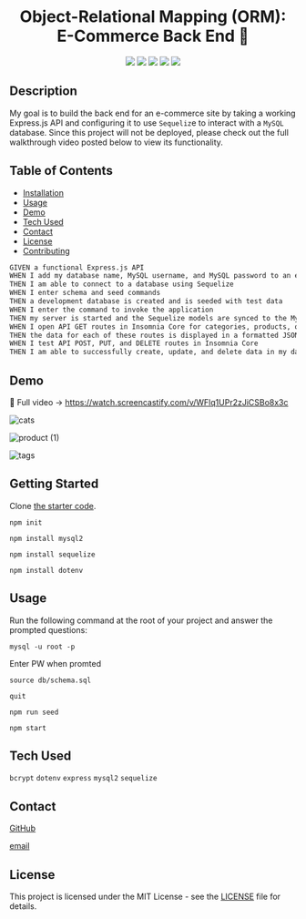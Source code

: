 # <h1 align="center">Object-Relational Mapping (ORM): E-Commerce Back End 👋</h1>

<p align="center">
    <img src="https://img.shields.io/badge/Javascript-yellow" />
    <img src="https://img.shields.io/badge/express-orange" />
    <img src="https://img.shields.io/badge/Sequelize-blue"  />
    <img src="https://img.shields.io/badge/mySQL-blue"  />
    <img src="https://img.shields.io/badge/dotenv-green" />
</p>


## Description
My goal is to build the back end for an e-commerce site by taking a working Express.js API and configuring it to use `Sequeliz`e to interact with a `MySQL` database. Since this project will not be deployed, please check out the full walkthrough video posted below to view its functionality.



## Table of Contents

- [Installation](#getting-started)
- [Usage](#usage)
- [Demo](#demo)
- [Tech Used](#tech-used)
- [Contact](#contact)
- [License](#license)
- [Contributing](#contact)


```md
GIVEN a functional Express.js API
WHEN I add my database name, MySQL username, and MySQL password to an environment variable file
THEN I am able to connect to a database using Sequelize
WHEN I enter schema and seed commands
THEN a development database is created and is seeded with test data
WHEN I enter the command to invoke the application
THEN my server is started and the Sequelize models are synced to the MySQL database
WHEN I open API GET routes in Insomnia Core for categories, products, or tags
THEN the data for each of these routes is displayed in a formatted JSON
WHEN I test API POST, PUT, and DELETE routes in Insomnia Core
THEN I am able to successfully create, update, and delete data in my database
```

## Demo
🎥 Full video -> https://watch.screencastify.com/v/WFlq1UPr2zJiCSBo8x3c

![cats](https://user-images.githubusercontent.com/87335354/140693196-34f2ef38-c2ee-43e4-b38a-152c9978a41f.gif)

![product (1)](https://user-images.githubusercontent.com/87335354/140693083-7fcf0eb3-6f4e-4983-a223-9c536de63913.gif)

![tags](https://user-images.githubusercontent.com/87335354/140693093-9e93a9e2-0696-48b1-8648-67e675d05e20.gif)


## Getting Started
Clone [the starter code](https://github.com/coding-boot-camp/fantastic-umbrella).

`npm init`

`npm install mysql2`

`npm install sequelize`

`npm install dotenv`


## Usage
Run the following command at the root of your project and answer the prompted questions:

`mysql -u root -p`

Enter PW when promted

`source db/schema.sql`

`quit`

`npm run seed`
  
`npm start`


## Tech Used
`bcrypt`
`dotenv`
`express`
`mysql2`
`sequelize`


## Contact

[GitHub](https://github.com/pamelac21)

[email](mailto:pamelac021@gmail.com)


## License

This project is licensed under the MIT License - see the [LICENSE](LICENSE) file for details.

















